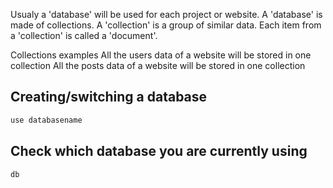 Usualy a 'database' will be used for each project or website.
A 'database' is made of collections.
A 'collection' is a group of similar data.
Each item from a 'collection' is called a 'document'.

Collections examples
All the users data of a website will be stored in one collection
All the posts data of a website will be stored in one collection

## Creating/switching a database
```sh
use databasename
```

## Check which database you are currently using
```sh
db
```
